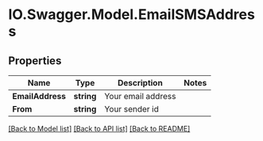 # IO.Swagger.Model.EmailSMSAddress
## Properties

Name | Type | Description | Notes
------------ | ------------- | ------------- | -------------
**EmailAddress** | **string** | Your email address | 
**From** | **string** | Your sender id | 

[[Back to Model list]](../README.md#documentation-for-models) [[Back to API list]](../README.md#documentation-for-api-endpoints) [[Back to README]](../README.md)

